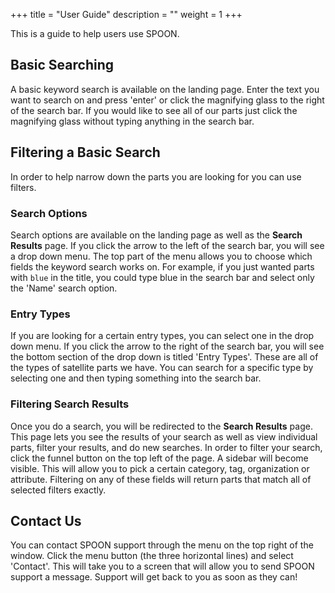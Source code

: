 +++
title = "User Guide"
description = ""
weight = 1
+++

This is a guide to help users use SPOON.
<!--more-->

## Basic Searching

A basic keyword search is available on the landing page. Enter the text you want to search on and press 'enter' or click the
magnifying glass to the right of the search bar. If you would like to see all of our parts just click the magnifying glass
without typing anything in the search bar.

## Filtering a Basic Search

In order to help narrow down the parts you are looking for you can use filters.

### Search Options

Search options are available on the landing page as well as the **Search Results** page. If you click the arrow to the left of
the search bar, you will see a drop down menu. The top part of the menu allows you to choose which fields the keyword search
works on. For example, if you just wanted parts with `blue` in the title, you could type blue in the search bar and select
only the 'Name' search option.

### Entry Types

If you are looking for a certain entry types, you can select one in the drop down menu. If you click the arrow to the right
of the search bar, you will see the bottom section of the drop down is titled 'Entry Types'. These are all of the types of
satellite parts we have. You can search for a specific type by selecting one and then typing something into the search bar.

### Filtering Search Results

Once you do a search, you will be redirected to the **Search Results** page. This page lets you see the results of
your search as well as view individual parts, filter your results, and do new searches. In order to filter your search, click
the funnel button on the top left of the page. A sidebar will become visible. This will allow you to pick a certain category,
tag, organization or attribute. Filtering on any of these fields will return parts that match all of selected filters exactly.

## Contact Us

You can contact SPOON support through the menu on the top right of the window. Click the menu button (the three
horizontal lines) and select 'Contact'. This will take you to a screen that will allow you to send SPOON support
a message. Support will get back to you as soon as they can!
